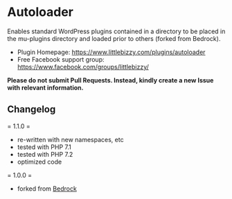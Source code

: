 # Autoloader

Enables standard WordPress plugins contained in a directory to be placed in the mu-plugins directory and loaded prior to others (forked from Bedrock).

* Plugin Homepage: https://www.littlebizzy.com/plugins/autoloader
* Free Facebook support group: https://www.facebook.com/groups/littlebizzy/

**Please do not submit Pull Requests. Instead, kindly create a new Issue with relevant information.**

## Changelog

= 1.1.0 =

* re-written with new namespaces, etc
* tested with PHP 7.1
* tested with PHP 7.2
* optimized code

= 1.0.0 =

* forked from [Bedrock](https://github.com/roots/bedrock/blob/master/web/app/mu-plugins/bedrock-autoloader.php)
